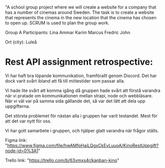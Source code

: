 "A school group project where we will create a website for a company that has a number of cinemas around Sweden.
The task is to create a website that represents the cinema in the new location that the cinema has chosen to open up.
SCRUM is used to plan the group work.

Group A Participants:
Lina
Ammar
Karim
Marcus
Fredric
John

Ort (city): Luleå

# Rest API assignment retrospective:

Vi har haft bra löpande kommunikation, framförallt genom Discord.
Det har dock varit svårt ibland att få till mötestider som passar alla.

Vi hade lite svårt att komma igång då gruppen hade svårt att förstå varandra när vi pratade om kommunikationen mellan strapi, node och webbläsare.
När vi väl var på samma sida gällande det, så var det lätt att dela upp uppgifterna.

Det största problemet för nästan alla i gruppen har varit testandet. Mest för att det var nytt för oss.

Vi har gott samarbete i gruppen, och hjälper glatt varandra när frågor ställs.

Figma link: "https://www.figma.com/file/hwAMfoHaiLQgxCkEvLuuoA/KinoRestUppgift?node-id=0%3A1"

Trello link: "https://trello.com/b/63vmxs4r/kanban-kino"
